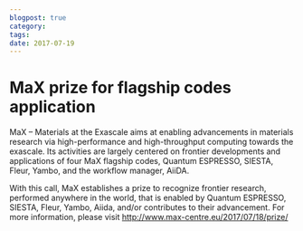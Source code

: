```yaml
---
blogpost: true
category:
tags:
date: 2017-07-19
---
```


# MaX prize for flagship codes application

MaX – Materials at the Exascale aims at enabling advancements in materials research via high-performance and high-throughput computing towards the exascale. Its activities are largely centered on frontier developments and applications of four MaX flagship codes, Quantum ESPRESSO, SIESTA, Fleur, Yambo, and the workflow manager, AiiDA.

With this call, MaX establishes a prize to recognize frontier research, performed anywhere in the world, that is enabled by Quantum ESPRESSO, SIESTA, Fleur, Yambo, Aiida, and/or contributes to their advancement. For more information, please visit <http://www.max-centre.eu/2017/07/18/prize/>
